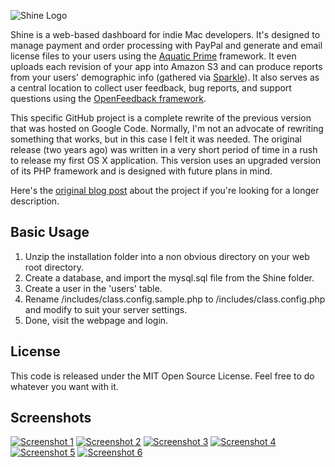 ![Shine Logo](http://cdn.tyler.fm/blog/shine.png)

Shine is a web-based dashboard for indie Mac developers. It's designed to manage payment and order processing with PayPal and generate and email license files to your users using the [Aquatic Prime](http://www.aquaticmac.com/) framework. It even uploads each revision of your app into Amazon S3 and can produce reports from your users' demographic info (gathered via [Sparkle](http://sparkle.andymatuschak.org/)). It also serves as a central location to collect user feedback, bug reports, and support questions using the [OpenFeedback framework](http://github.com/tylerhall/OpenFeedback/tree/master).

This specific GitHub project is a complete rewrite of the previous version that was hosted on Google Code. Normally, I'm not an advocate of rewriting something that works, but in this case I felt it was needed. The original release (two years ago) was written in a very short period of time in a rush to release my first OS X application. This version uses an upgraded version of its PHP framework and is designed with future plans in mind.

Here's the [original blog post](http://clickontyler.com/blog/2009/08/shine-an-indie-mac-dashboard/) about the project if you're looking for a longer description.

Basic Usage
-----------
1. Unzip the installation folder into a non obvious directory on your web root directory.
2. Create a database, and import the mysql.sql file from the Shine folder.
3. Create a user in the 'users' table.
4. Rename /includes/class.config.sample.php to /includes/class.config.php and modify to suit your server settings.
5. Done, visit the webpage and login.

License
-------

This code is released under the MIT Open Source License. Feel free to do whatever you want with it.

Screenshots
-------
[![Screenshot 1](http://cdn.tyler.fm/blog/shine-ss2-sm.png)](http://cdn.tyler.fm/blog/shine-ss2.png)
[![Screenshot 2](http://cdn.tyler.fm/blog/shine-ss3-sm.png)](http://cdn.tyler.fm/blog/shine-ss3.png)
[![Screenshot 3](http://cdn.tyler.fm/blog/shine-ss4-sm.png)](http://cdn.tyler.fm/blog/shine-ss4.png)
[![Screenshot 4](http://cdn.tyler.fm/blog/shine-ss5-sm.png)](http://cdn.tyler.fm/blog/shine-ss5.png)
[![Screenshot 5](http://cdn.tyler.fm/blog/shine-ss6-sm.png)](http://cdn.tyler.fm/blog/shine-ss6.png)
[![Screenshot 6](http://cdn.tyler.fm/blog/shine-ss7-sm.png)](http://cdn.tyler.fm/blog/shine-ss7.png)
